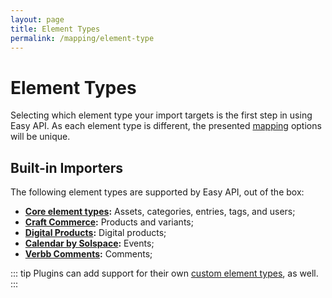 ```yaml
---
layout: page
title: Element Types
permalink: /mapping/element-type
---
```

# Element Types

Selecting which element type your import targets is the first step in using Easy API. As each element type is different, the presented [mapping](../feature-tour/field-mapping.md) options will be unique.

## Built-in Importers

The following element types are supported by Easy API, out of the box:

- **[Core element types](https://runwildstudio.co.nz/docs/4.x/elements.html):** Assets, categories, entries, tags, and users;
- **[Craft Commerce](https://plugins.runwildstudio.co.nz/commerce):** Products and variants;
- **[Digital Products](https://plugins.runwildstudio.co.nz/digital-products):** Digital products;
- **[Calendar by Solspace](https://plugins.runwildstudio.co.nz/calendar):** Events;
- **[Verbb Comments](https://plugins.runwildstudio.co.nz/comments):** Comments;

::: tip
Plugins can add support for their own [custom element types](../developers/element-types.md), as well.
:::
